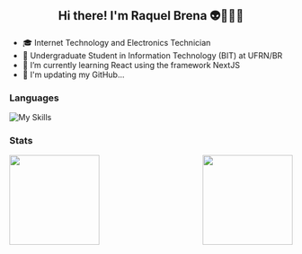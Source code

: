 <h2 align = 'center'> Hi there! I'm Raquel Brena 👽👩🏻‍💻 </h2>

- 🎓 Internet Technology and Electronics Technician
- 🚀 Undergraduate Student in Information Technology (BIT) at UFRN/BR
- 🌱 I’m currently learning React using the framework NextJS
- 🔨 I'm updating my GitHub...

<h3>Languages</h3>

![My Skills](https://skillicons.dev/icons?i=c,cpp,java,ts,js,py,&theme=light)

<h3>Stats</h3> 
<div style="display: flex; justify-content: space-between;">
  <a href="https://github.com/raquel-brena">
  <img height=160 align="center" src="https://github-readme-stats.vercel.app/api?username=raquel-brena&show_icons=true" />
</a>
<a href="https://github.com/raquel-brena">
  <img height=160 align="center" src="https://github-readme-stats.vercel.app/api/top-langs?username=raquel-brena&layout=compact&langs_count=5&card_width=160" />
</a>
</div>
